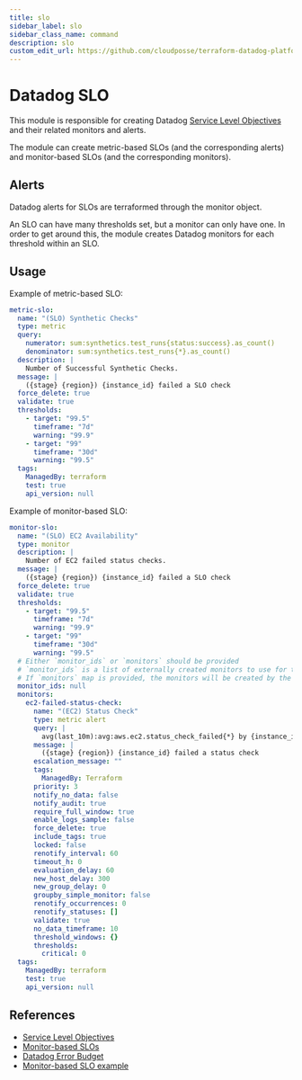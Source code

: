```yaml
---
title: slo
sidebar_label: slo
sidebar_class_name: command
description: slo
custom_edit_url: https://github.com/cloudposse/terraform-datadog-platform/blob/main/modules/slo/README.md
---
```


# Datadog SLO

This module is responsible for creating Datadog [Service Level Objectives](https://docs.datadoghq.com/monitors/service_level_objectives/) and their related monitors and alerts.

The module can create metric-based SLOs (and the corresponding alerts) and monitor-based SLOs (and the corresponding monitors).

## Alerts

Datadog alerts for SLOs are terraformed through the monitor object.

An SLO can have many thresholds set, but a monitor can only have one. In order to get around this, the module creates Datadog monitors for each threshold within an SLO. 

## Usage

Example of metric-based SLO:

```yaml
metric-slo:
  name: "(SLO) Synthetic Checks"
  type: metric
  query:
    numerator: sum:synthetics.test_runs{status:success}.as_count()
    denominator: sum:synthetics.test_runs{*}.as_count()
  description: |
    Number of Successful Synthetic Checks.
  message: |
    ({stage} {region}) {instance_id} failed a SLO check
  force_delete: true
  validate: true
  thresholds:
    - target: "99.5"
      timeframe: "7d"
      warning: "99.9"
    - target: "99"
      timeframe: "30d"
      warning: "99.5"
  tags:
    ManagedBy: terraform
    test: true
    api_version: null
```

Example of monitor-based SLO:

```yaml
monitor-slo:
  name: "(SLO) EC2 Availability"
  type: monitor
  description: |
    Number of EC2 failed status checks.
  message: |
    ({stage} {region}) {instance_id} failed a SLO check
  force_delete: true
  validate: true
  thresholds:
    - target: "99.5"
      timeframe: "7d"
      warning: "99.9"
    - target: "99"
      timeframe: "30d"
      warning: "99.5"
  # Either `monitor_ids` or `monitors` should be provided
  # `monitor_ids` is a list of externally created monitors to use for this monitor-based SLO
  # If `monitors` map is provided, the monitors will be created by the module and assigned to the SLO
  monitor_ids: null
  monitors:
    ec2-failed-status-check:
      name: "(EC2) Status Check"
      type: metric alert
      query: |
        avg(last_10m):avg:aws.ec2.status_check_failed{*} by {instance_id} > 0
      message: |
        ({stage} {region}) {instance_id} failed a status check
      escalation_message: ""
      tags:
        ManagedBy: Terraform
      priority: 3
      notify_no_data: false
      notify_audit: true
      require_full_window: true
      enable_logs_sample: false
      force_delete: true
      include_tags: true
      locked: false
      renotify_interval: 60
      timeout_h: 0
      evaluation_delay: 60
      new_host_delay: 300
      new_group_delay: 0
      groupby_simple_monitor: false
      renotify_occurrences: 0
      renotify_statuses: []
      validate: true
      no_data_timeframe: 10
      threshold_windows: {}
      thresholds:
        critical: 0
  tags:
    ManagedBy: terraform
    test: true
    api_version: null
```

## References
 - [Service Level Objectives](https://docs.datadoghq.com/monitors/service_level_objectives/)
 - [Monitor-based SLOs](https://docs.datadoghq.com/monitors/service_level_objectives/monitor/)
 - [Datadog Error Budget](https://docs.datadoghq.com/monitors/service_level_objectives/error_budget/)
 - [Monitor-based SLO example](https://github.com/DataDog/terraform-provider-datadog/issues/667)

